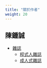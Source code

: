 ```yaml
---
title: "關於作者"
weight: 20
---
```


## 陳鍾誠

* [雜誌](mag/)
    * [程式人雜誌](mag/programmer/)
    * [成人式雜誌](mag/adult/)

